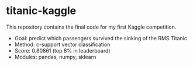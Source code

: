 # titanic-kaggle
This repository contains the final code for my first Kaggle competition.
- Goal: predict which passengers survived the sinking of the RMS Titanic
- Method: c-support vector classification
- Score: 0.80861 (top 8% in leaderboard)
- Modules: pandas, numpy, sklearn

